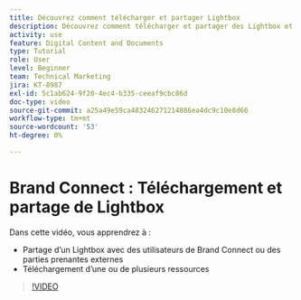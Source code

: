 ```yaml
---
title: Découvrez comment télécharger et partager Lightbox
description: Découvrez comment télécharger et partager des Lightbox et des ressources dans Brand Connect de [!UICONTROL Gestion des actifs numériques Workfront].
activity: use
feature: Digital Content and Documents
type: Tutorial
role: User
level: Beginner
team: Technical Marketing
jira: KT-8987
exl-id: 5c1ab624-9f20-4ec4-b335-ceeaf9cbc86d
doc-type: video
source-git-commit: a25a49e59ca483246271214886ea4dc9c10e8d66
workflow-type: tm+mt
source-wordcount: '53'
ht-degree: 0%

---
```


# Brand Connect : Téléchargement et partage de Lightbox

Dans cette vidéo, vous apprendrez à :

* Partage d’un Lightbox avec des utilisateurs de Brand Connect ou des parties prenantes externes
* Téléchargement d’une ou de plusieurs ressources

>[!VIDEO](https://video.tv.adobe.com/v/335249/?quality=12&learn=on)
